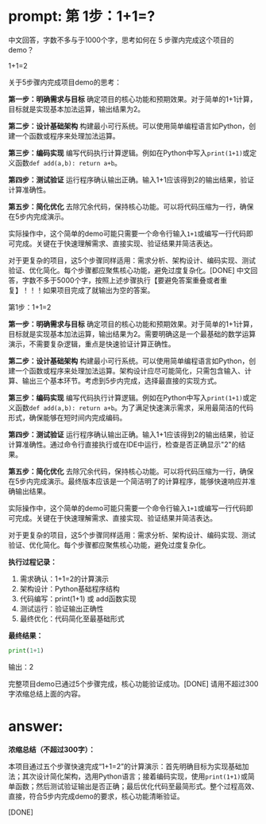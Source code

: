 # prompt: 第 1步：1+1=?
中文回答，字数不多与于1000个字，思考如何在 5 步骤内完成这个项目的demo？

1+1=2

关于5步骤内完成项目demo的思考：

**第一步：明确需求与目标**
确定项目的核心功能和预期效果。对于简单的1+1计算，目标就是实现基本加法运算，输出结果为2。

**第二步：设计基础架构**
构建最小可行系统。可以使用简单编程语言如Python，创建一个函数或程序来处理加法运算。

**第三步：编码实现**
编写代码执行计算逻辑。例如在Python中写入`print(1+1)`或定义函数`def add(a,b): return a+b`。

**第四步：测试验证**
运行程序确认输出正确。输入1+1应该得到2的输出结果，验证计算准确性。

**第五步：简化优化**
去除冗余代码，保持核心功能。可以将代码压缩为一行，确保在5步内完成演示。

实际操作中，这个简单的demo可能只需要一个命令行输入`1+1`或编写一行代码即可完成。关键在于快速理解需求、直接实现、验证结果并简洁表达。

对于更复杂的项目，这5个步骤同样适用：需求分析、架构设计、编码实现、测试验证、优化简化。每个步骤都应聚焦核心功能，避免过度复杂化。[DONE]
中文回答，字数不多于5000个字，按照上述步骤执行【要避免答案重叠或者重复】！！！如果项目完成了就输出为空的答案。

第1步：1+1=2

**第一步：明确需求与目标**
确定项目的核心功能和预期效果。对于简单的1+1计算，目标就是实现基本加法运算，输出结果为2。需要明确这是一个最基础的数学运算演示，不需要复杂逻辑，重点是快速验证计算正确性。

**第二步：设计基础架构**
构建最小可行系统。可以使用简单编程语言如Python，创建一个函数或程序来处理加法运算。架构设计应尽可能简化，只需包含输入、计算、输出三个基本环节。考虑到5步内完成，选择最直接的实现方式。

**第三步：编码实现**
编写代码执行计算逻辑。例如在Python中写入`print(1+1)`或定义函数`def add(a,b): return a+b`。为了满足快速演示需求，采用最简洁的代码形式，确保能够在短时间内完成编码。

**第四步：测试验证**
运行程序确认输出正确。输入1+1应该得到2的输出结果，验证计算准确性。通过命令行直接执行或在IDE中运行，检查是否正确显示"2"的结果。

**第五步：简化优化**
去除冗余代码，保持核心功能。可以将代码压缩为一行，确保在5步内完成演示。最终版本应该是一个简洁明了的计算程序，能够快速响应并准确输出结果。

实际操作中，这个简单的demo可能只需要一个命令行输入`1+1`或编写一行代码即可完成。关键在于快速理解需求、直接实现、验证结果并简洁表达。

对于更复杂的项目，这5个步骤同样适用：需求分析、架构设计、编码实现、测试验证、优化简化。每个步骤都应聚焦核心功能，避免过度复杂化。

**执行过程记录：**

1. 需求确认：1+1=2的计算演示
2. 架构设计：Python基础程序结构
3. 代码编写：print(1+1) 或 add函数实现
4. 测试运行：验证输出正确性
5. 最终优化：代码简化至最基础形式

**最终结果：**
```python
print(1+1)
```
输出：2

完整项目demo已通过5个步骤完成，核心功能验证成功。[DONE]
请用不超过300字浓缩总结上面的内容。
# answer: 
 **浓缩总结（不超过300字）：**

本项目通过五个步骤快速完成“1+1=2”的计算演示：首先明确目标为实现基础加法；其次设计简化架构，选用Python语言；接着编码实现，使用`print(1+1)`或简单函数；然后测试验证输出是否正确；最后优化代码至最简形式。整个过程高效、直接，符合5步内完成demo的要求，核心功能清晰验证。

[DONE]
